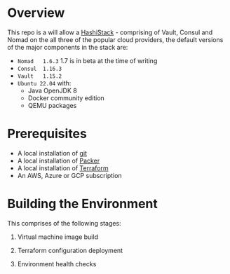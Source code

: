 # Overview

This repo is a will allow a [HashiStack](https://hashistack.readthedocs.io/en/latest/) - comprising of Vault, Consul and Nomad on the all three of the 
popular cloud providers, the default versions of the major components in the stack are:

- ```Nomad   1.6.3```
  1.7 is in beta at the time of writing
- ```Consul  1.16.3```
- ```Vault   1.15.2```
- ```Ubuntu 22.04``` with:
  - Java OpenJDK 8
  - Docker community edition
  - QEMU packages

# Prerequisites

- A local installation of [git](https://git-scm.com/downloads)
- A local installation of [Packer](https://developer.hashicorp.com/packer/tutorials/docker-get-started/get-started-install-cli)
- A local installation of [Terraform](https://developer.hashicorp.com/terraform/tutorials/aws-get-started/install-cli)
- An AWS, Azure or GCP subscription
  
# Building the Environment

This comprises of the following stages:

1. Virtual machine image build

2. Terraform configuration deployment

3. Environment health checks
